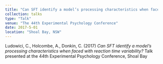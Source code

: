 ```yaml
---
title: "Can SFT identify a model’s processing characteristics when faced with reaction time variability?"
collection: talks
type: "Talk"
venue: "The 44th Experimental Psychology Conference"
date: 2017-5-01
location: "Shoal Bay, NSW"
---
```


Ludowici, C., Holcombe, A., Donkin, C. (2017) <i>Can SFT identify a model’s processing characteristics when faced with reaction time variability? </i> Talk presented at the 44th Experimental Psychology Conference, Shoal Bay